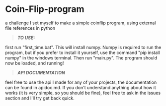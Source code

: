 # Coin-Flip-program
a challenge I set myself to make a simple coinflip program, using external file references in python

> **_TO USE:_**

first run "first_time.bat". This will install numpy. Numpy is required to run the program, but if you prefer to install it yourself, use the command "pip install numpy" in the windows terminal.
Then run "main.py". The program should now be loaded, and running!

> **_API DOCUMENTATION_**

feel free to use the api I made for any of your projects, the documentation can be found in apidoc.md. If you don't understand anything about how it works (it is very simple, so you should be fine), feel free to ask in the issues section and I'll try get back quick.
